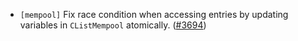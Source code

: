 - `[mempool]` Fix race condition when accessing entries by updating variables in
  `CListMempool` atomically.
  ([\#3694](https://github.com/depinnetwork/por-consensus/issues/3694))